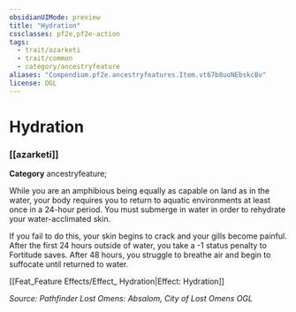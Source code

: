 ```yaml
---
obsidianUIMode: preview
title: "Hydration"
cssclasses: pf2e,pf2e-action
tags:
  - trait/azarketi
  - trait/common
  - category/ancestryfeature
aliases: "Compendium.pf2e.ancestryfeatures.Item.vt67b8uoNEbskcBv"
license: OGL
---
```

# Hydration

### [[azarketi]]

**Category** ancestryfeature; 




While you are an amphibious being equally as capable on land as in the water, your body requires you to return to aquatic environments at least once in a 24-hour period. You must submerge in water in order to rehydrate your water-acclimated skin.

If you fail to do this, your skin begins to crack and your gills become painful. After the first 24 hours outside of water, you take a -1 status penalty to Fortitude saves. After 48 hours, you struggle to breathe air and begin to suffocate until returned to water.

[[Feat_Feature Effects/Effect_ Hydration|Effect: Hydration]]

*Source: Pathfinder Lost Omens: Absalom, City of Lost Omens*
*OGL*